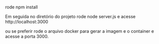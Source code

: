 rode npm install

Em seguida no diretório do projeto rode node server.js e acesse http://localhost:3000

ou se preferir rode o arquivo docker para gerar a imagem e o container e acesse a porta 3000.

